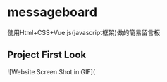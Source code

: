 # messageboard
使用Html+CSS+Vue.js(javascript框架)做的簡易留言板

## Project First Look
![Website Screen Shot in GIF](
